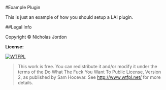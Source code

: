 #Example Plugin

This is just an example of how you should setup a LAI plugin.


##Legal Info

Copyright &copy; Nicholas Jordon

**License:**

[![WTFPL](http://www.wtfpl.net/wp-content/uploads/2012/12/wtfpl-badge-1.png)](http://www.wtfpl.net/)

> This work is free. You can redistribute it and/or modify it under the terms of the Do What The Fuck You Want To Public License, Version 2, as published by Sam Hocevar. See http://www.wtfpl.net/ for more details.